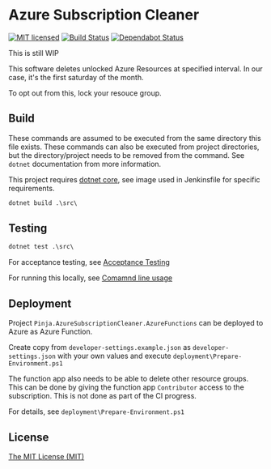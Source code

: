# Azure Subscription Cleaner

[![MIT licensed](https://img.shields.io/badge/license-MIT-blue.svg)](./LICENSE)
[![Build Status](https://jenkins.protacon.cloud/buildStatus/icon?job=www.github.com/azure-subscription-cleaner/master)](https://jenkins.protacon.cloud/blue/organizations/jenkins/www.github.com%2Fazure-subscription-cleaner/activity)
[![Dependabot Status](https://api.dependabot.com/badges/status?host=github&repo=by-pinja/azure-subscription-cleaner&identifier=204444972)](https://dependabot.com)

This is still WIP

This software deletes unlocked Azure Resources at specified interval. In our case, it's the first saturday of the month.

To opt out from this, lock your resouce group.

## Build

These commands are assumed to be executed from the same directory this file exists.
These commands can also be executed from project directories, but
the directory/project needs to be removed from the command. See `dotnet`
documentation from more information.

This project requires [dotnet core](https://www.microsoft.com/net/download),
see image used in Jenkinsfile for specific requirements.

```cmd
dotnet build .\src\
```

## Testing

```cmd
dotnet test .\src\
```

For acceptance testing, see [Acceptance Testing](documentation/AcceptanceTesting.md)

For running this locally, see [Comamnd line usage](documentation/CommandLineUsage.md)

## Deployment

Project `Pinja.AzureSubscriptionCleaner.AzureFunctions` can be deployed to Azure as Azure Function.

Create copy from `developer-settings.example.json` as `developer-settings.json`
with your own values and execute `deployment\Prepare-Environment.ps1`

The function app also needs to be able to delete other resource groups. This can be done by giving
the function app `Contributor` access to the subscription. This is not done as part of the CI progress.

For details, see `deployment\Prepare-Environment.ps1`

## License

[The MIT License (MIT)](LICENSE)
